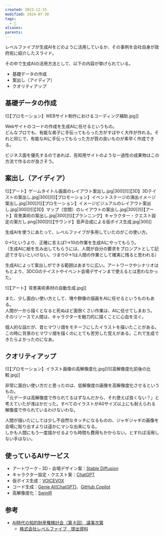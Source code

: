 ```yaml
---
created: 2023-12-15
modified: 2024-07-30
tags:
  - 📑
aliases: 
parents: 
---
```

レベルファイブが生成AIをどのように活用しているか、その事例を会社自身が政府宛に紹介したスライド。

その中で生成AIの活用方法として、以下の内容が挙げられている。
- 基礎データの作成
- 案出し（アイディア）
- クオリティアップ

## 基礎データの作成
![[【プロモーション】WEBサイト制作におけるコーディング補助.jpg]]

Webサイトのコードの作成を生成AIに任せるというもの。  
どんなプロでも、有能な弟子に手伝ってもらった方がすばやく大作が作れる。それと同じで、有能なAIに手伝ってもらった方が質の良いものが素早く作成できる。

ビジネス面を優先するのであれば、告知用サイトのような一過性の成果物はこの方法で作るのが良さそう。

## 案出し（アイディア）
![[【アート】ゲームタイトル画面のレイアウト案出し.jpg|300]]![[【3D】3Dテイストの案出し.jpg|300]]![[【プロモーション】イベントステージの演出イメージ案出し.jpg|300]]![[【プロモーション】イメージビジュアルのレイアウト案出し.jpg|300]]![[【3D】マップ（空間）のレイアウトの案出し.jpg|300]]![[【アート】背景美術の案出し.jpg|300]]![[【プランニング】キャラクター・クエスト設定の案だし.png|300]]![[【サウンド】音声合成による仮ボイス生成.jpg|300]]

生成AIを使うにあたって、レベルファイブが多用していたのがこの使い方。

0→1というより、正確に言えば1→10の作業を生成AIにやってもらう。  
（生成AIに絵を生み出してもらうには、人間が自分の要求をプロンプトとして記述できないといけない。つまり0→1は人間の作業として確実に残ると思われる）

生成AIによって案出しができる範囲はあまりに広い。アートワークやシナリオはもとより、3DCGのテイストやイベント会場デザインまで使えるとは思わなかった。

![[【アート】背景美術素材の自動生成.jpg]]

また、少し面白い使い方として、塊や群像の描画をAIに任せるというものもある。  
人間が一から描くとなると死ぬほど面倒くさい作業は、AIに任せてしまおう。  
そのリソースで人間は、キャラクターを魅力的に描くことに心血を注ぐ。

個人的な話だが、昔ヒマワリ畑をモチーフにしたイラストを描いたことがある。  
この時に背景のヒマワリ畑を描くのにとても苦労した覚えがある。これで生成できたらよかったのになあ。

## クオリティアップ
![[【プロモーション】イラスト画像の高解像度化.jpg]]![[高解像度化前後の比較.jpg]]

非常に面白い使い方だと思ったのは、低解像度の画像を高解像度化させるというもの。  
「元データは高解像度で作られてるはずなんだから、それ使えば良くない？」と考えていたが浅はかだった。すべてのイラストがA0サイズ以上にも耐えられる解像度で作られているわけないわな。

人間が描いたにしては少し不自然なタッチになるものの、ジャギジャギの画像を会場に貼り出すよりは遥かにマシな出来になる。  
しかも人間にもう一度描かせるよりも時間も費用もかからない。とすれば活用しない手はない。

## 使っているAIサービス
- アートワーク・3D・会場デザイン案：[Stable Diffusion](https://ja.stability.ai/stable-diffusion)
- キャラクター設定・クエスト案：[ChatGPT](https://chat.openai.com/)
- 仮ボイス生成：[VOICEVOX](https://voicevox.hiroshiba.jp/)
- コード生成：[Genie AI(ChatGPT)](https://marketplace.visualstudio.com/items?itemName=genieai.chatgpt-vscode)、[GitHub Copilot](https://github.com/features/copilot)
- 高解像度化：[SwinIR](https://github.com/JingyunLiang/SwinIR)

## 参考
- [AI時代の知的財産権検討会（第４回） 議事次第](https://www.kantei.go.jp/jp/singi/titeki2/ai_kentoukai/gijisidai/dai4/index.html)
	- [株式会社レベルファイブ　提出資料](https://www.kantei.go.jp/jp/singi/titeki2/ai_kentoukai/gijisidai/dai4/siryou1.pdf)
